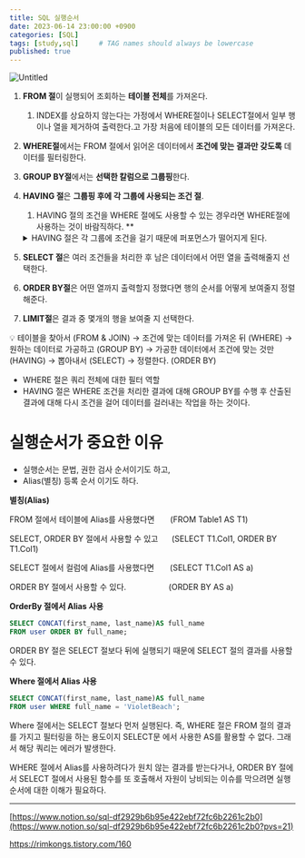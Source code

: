 ```yaml
---
title: SQL 실행순서
date: 2023-06-14 23:00:00 +0900
categories: [SQL]
tags: [study,sql]     # TAG names should always be lowercase
published: true
---
```

![Untitled](https://s3-us-west-2.amazonaws.com/secure.notion-static.com/f1c1a6fc-e1e7-429b-8a09-e98276ca6d77/Untitled.png)

1. **FROM 절**이 실행되어 조회하는 **테이블 전체**를 가져온다. 
    1. INDEX를 상요하지 않는다는 가정에서 WHERE절이나 SELECT절에서 일부 행이나 열을 제거하여 출력한다.고 가장 처음에 테이블의 모든 데이터를 가져온다. 
2. **WHERE절**에서는 FROM 절에서 읽어온 데이터에서 **조건에 맞는 결과만 갖도록** 데이터를 필터링한다. 
3. **GROUP BY절**에서는 **선택한 칼럼으로 그룹핑**한다.
4. **HAVING 절**은 **그룹핑 후에 각 그룹에 사용되는 조건 절**. 
    1. HAVING 절의 조건을 WHERE 절에도 사용할 수 있는 경우라면 WHERE절에 사용하는 것이 바람직하다. **
    <details>
    <summary>HAVING 절은 각 그룹에 조건을 걸기 때문에 퍼포먼스가 떨어지게 된다.</summary>
    <div markdown="1">     
        
        예를 들어 MONEY > 10000은 모든 레코드에 MONEY가 10000이 넘어야 한다는 조건이다. 이는 각 그룹에 따로 거는 것보다는 WHERE절로 한번에 거는 것이 좋다. (현재는 내부적으로 Optimize 해준다.)
        
        반면, AVG(MONEY) > 10000처럼 집계함수의 경우에는 각 그룹별로 평균을 구하는 것과 전체 평균을 구하는 것은 다르게 동작하기 때문에 HAVING절을 사용해야 한다.

    </div>
    </details>
    
        
5. **SELECT 절**은 여러 조건들을 처리한 후 남은 데이터에서 어떤 열을 출력해줄지 선택한다. 
6. **ORDER BY절**은 어떤 열까지 출력할지 정했다면 행의 순서를 어떻게 보여줄지 정렬해준다.
7. **LIMIT절**은 결과 중 몇개의 행을 보여줄 지 선택한다. 

<aside>
💡 테이블을 찾아서 (FROM & JOIN) → 
조건에 맞는 데이터를 가져온 뒤 (WHERE) → 
원하는 데이터로 가공하고 (GROUP BY) → 
가공한 데이터에서 조건에 맞는 것만 (HAVING) → 
뽑아내서 (SELECT) → 
정렬한다. (ORDER BY)

</aside>

- WHERE 절은 쿼리 전체에 대한 필터 역할
- HAVING 절은 WHERE 조건을 처리한 결과에 대해 GROUP BY를 수행 후 산출된 결과에 대해
다시 조건을 걸어 데이터를 걸러내는 작업을 하는 것이다.

# 실행순서가 중요한 이유

- 실행순서는 문법, 권한 검사 순서이기도 하고,
- Alias(별칭) 등록 순서 이기도 하다.

**별칭(Alias)**

FROM 절에서 테이블에 Alias를 사용했다면       (FROM Table1 AS T1)

SELECT, ORDER BY 절에서 사용할 수 있고      (SELECT T1.Col1, ORDER BY T1.Col1)

SELECT 절에서 컬럼에 Alias를 사용했다면       (SELECT T1.Col1 AS a)

ORDER BY 절에서 사용할 수 있다.                   (ORDER BY AS a)

**OrderBy 절에서 Alias 사용**

```sql
SELECT CONCAT(first_name, last_name)AS full_name
FROM user ORDER BY full_name;
```

ORDER BY 절은 SELECT 절보다 뒤에 실행되기 때문에 SELECT 절의 결과를 사용할 수 있다.

**Where 절에서 Alias 사용**

```sql
SELECT CONCAT(first_name, last_name)AS full_name
FROM user WHERE full_name = 'VioletBeach';
```

Where 절에서는 SELECT 절보다 먼저 실행된다. 즉, WHERE 절은 FROM 절의 결과를 가지고 필터링을 하는 용도이지 SELECT문 에서 사용한 AS를 활용할 수 없다. 그래서 해당 쿼리는 에러가 발생한다.

WHERE 절에서 Alias를 사용하려다가 원치 않는 결과를 받는다거나, ORDER BY 절에서 SELECT 절에서 사용된 함수를 또 호출해서 자원이 낭비되는 이슈를 막으려면 실행 순서에 대한 이해가 필요하다.

---

[https://www.notion.so/sql-df2929b6b95e422ebf72fc6b2261c2b0](https://www.notion.so/sql-df2929b6b95e422ebf72fc6b2261c2b0?pvs=21)

https://rimkongs.tistory.com/160